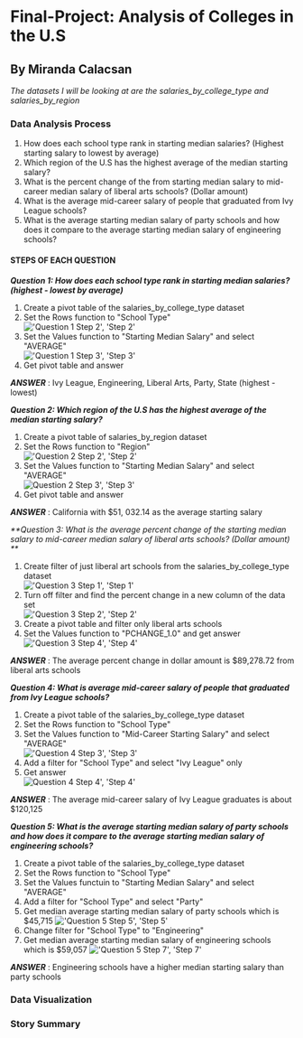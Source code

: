 # Final-Project: Analysis of Colleges in the U.S
## By Miranda Calacsan

*The datasets I will be looking at are the salaries_by_college_type and salaries_by_region* 

### Data Analysis Process
1. How does each school type rank in starting median salaries? (Highest starting salary to lowest by average)
2. Which region of the U.S has the highest average of the median starting salary?
3. What is the percent change of the from starting median salary to mid-career median salary of liberal arts schools? (Dollar amount)
4. What is the average mid-career salary of people that graduated from Ivy League schools? 
5. What is the average starting median salary of party schools and how does it compare to the average starting median salary of engineering schools?

#### STEPS OF EACH QUESTION
_**Question 1: How does each school type rank in starting median salaries? (highest - lowest by average)**_ <br>
1. Create a pivot table of the salaries_by_college_type dataset
2. Set the Rows function to "School Type" <br>
!['Question 1 Step 2', 'Step 2'](/Q1_step2.png)
3. Set the Values function to "Starting Median Salary" and select "AVERAGE" <br>
!['Question 1 Step 3', 'Step 3'](/Q1_step3.png)
4. Get pivot table and answer

_**ANSWER**_ : Ivy League, Engineering, Liberal Arts, Party, State (highest - lowest) <br>

_**Question 2: Which region of the U.S has the highest average of the median starting salary?**_
1. Create a pivot table of salaries_by_region dataset
2. Set the Rows function to "Region" <br>
!['Question 2 Step 2', 'Step 2'](/Q2_step2.png)
3. Set the Values function to "Starting Median Salary" and select "AVERAGE" <br>
![Question 2 Step 3', 'Step 3'](/Q2_step3.png)
4. Get pivot table and answer

_**ANSWER**_ : California with $51, 032.14 as the average starting salary

_**Question 3: What is the average percent change of the starting median salary to mid-career median salary of liberal arts schools? (Dollar amount) **_
1. Create filter of just liberal art schools from the salaries_by_college_type dataset <br>
!['Question 3 Step 1', 'Step 1'](/Q3_step1.png)
2. Turn off filter and find the percent change in a new column of the data set <br>
!['Question 3 Step 2', 'Step 2'](/Q3_step2.png)
3. Create a pivot table and filter only liberal arts schools
4. Set the Values function to "PCHANGE_1.0" and get answer <br>
!['Question 3 Step 4', 'Step 4'](/Q3_step4.png)

_**ANSWER**_ : The average percent change in dollar amount is $89,278.72 from liberal arts schools

_**Question 4: What is average mid-career salary of people that graduated from Ivy League schools?**_
1. Create a pivot table of the salaries_by_college_type dataset
2. Set the Rows function to "School Type"
3. Set the Values function to "Mid-Career Starting Salary" and select "AVERAGE" <br>
!['Question 4 Step 3', 'Step 3'](/Q4_step3.png)
4. Add a filter for "School Type" and select "Ivy League" only
5. Get answer <br>
![Question 4 Step 4', 'Step 4'](/Q4_step4.png) 

_**ANSWER**_ : The average mid-career salary of Ivy League graduates is about $120,125

_**Question 5: What is the average starting median salary of party schools and how does it compare to the average starting median salary of engineering schools?**_
1. Create a pivot table of the salaries_by_college_type dataset
2. Set the Rows function to "School Type" 
3. Set the Values functuin to "Starting Median Salary" and select "AVERAGE"
4. Add a filter for "School Type" and select "Party" 
5. Get median average starting median salary of party schools which is $45,715
!['Question 5 Step 5', 'Step 5'](/Q5_step5.png)
6. Change filter for "School Type" to "Engineering"
7. Get median average starting median salary of engineering schools which is $59,057
!['Question 5 Step 7', 'Step 7'](/Q5_step7.png)

_**ANSWER**_ : Engineering schools have a higher median starting salary than party schools



### Data Visualization

### Story Summary
